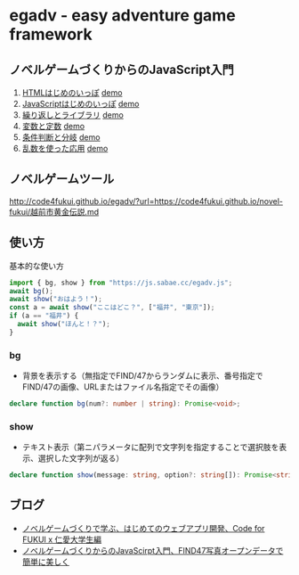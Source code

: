 # egadv - easy adventure game framework

## ノベルゲームづくりからのJavaScript入門

1. [HTMLはじめのいっぽ](step1.html) [demo](http://code4fukui.github.io/egadv/step1.html)
2. [JavaScriptはじめのいっぽ](step2.html) [demo](http://code4fukui.github.io/egadv/step2.html)
3. [繰り返しとライブラリ](step3.html) [demo](http://code4fukui.github.io/egadv/step3.html)
4. [変数と定数](step4.html) [demo](http://code4fukui.github.io/egadv/step4.html)
5. [条件判断と分岐](step5.html) [demo](http://code4fukui.github.io/egadv/step5.html)
6. [乱数を使った応用](step6.html) [demo](http://code4fukui.github.io/egadv/step6.html)

## ノベルゲームツール

http://code4fukui.github.io/egadv/?url=https://code4fukui.github.io/novel-fukui/越前市黄金伝説.md

## 使い方

基本的な使い方
```javascript
import { bg, show } from "https://js.sabae.cc/egadv.js";
await bg();
await show("おはよう！");
const a = await show("ここはどこ？", ["福井", "東京"]);
if (a == "福井") {
  await show("ほんと！？");
}
```

### bg
- 背景を表示する（無指定でFIND/47からランダムに表示、番号指定でFIND/47の画像、URLまたはファイル名指定でその画像）
```typescript
declare function bg(num?: number | string): Promise<void>;
```

### show
- テキスト表示（第ニパラメータに配列で文字列を指定することで選択肢を表示、選択した文字列が返る）
```typescript
declare function show(message: string, option?: string[]): Promise<string>;
```

## ブログ

- [ノベルゲームづくりで学ぶ、はじめてのウェブアプリ開発、Code for FUKUI x 仁愛大学生編](https://fukuno.jig.jp/3380)
- [ノベルゲームづくりからのJavaScirpt入門、FIND47写真オープンデータで簡単に美しく](https://fukuno.jig.jp/3211)
